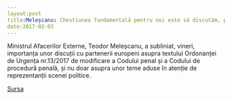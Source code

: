 ```yaml
---
layout:post
title:Meleșcanu: Chestiunea fundamentală pentru noi este să discutăm, pe textul OUG, ce e bine și ce nu
date:2017-02-03
---
```


Ministrul Afacerilor Externe, Teodor Meleșcanu, a subliniat, vineri, importanța unor discuții cu partenerii europeni asupra textului Ordonanței de Urgența nr.13/2017 de modificare a Codului penal și a Codului de procedură penală, și nu doar asupra unor teme aduse în atenție de reprezentanții scenei politice.


[Sursa](http://www.agerpres.ro/politica/2017/02/03/melescanu-chestiunea-fundamentala-pentru-noi-este-sa-discutam-pe-textul-oug-ce-e-bine-si-ce-nu-20-55-35)
